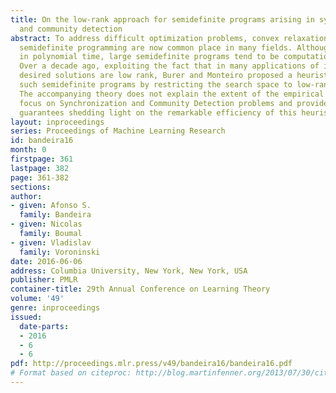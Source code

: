 ```yaml
---
title: On the low-rank approach for semidefinite programs arising in synchronization
  and community detection
abstract: To address difficult optimization problems, convex relaxations based on
  semidefinite programming are now common place in many fields. Although solvable
  in polynomial time, large semidefinite programs tend to be computationally challenging.
  Over a decade ago, exploiting the fact that in many applications of interest the
  desired solutions are low rank, Burer and Monteiro proposed a heuristic to solve
  such semidefinite programs by restricting the search space to low-rank matrices.
  The accompanying theory does not explain the extent of the empirical success. We
  focus on Synchronization and Community Detection problems and provide theoretical
  guarantees shedding light on the remarkable efficiency of this heuristic.
layout: inproceedings
series: Proceedings of Machine Learning Research
id: bandeira16
month: 0
firstpage: 361
lastpage: 382
page: 361-382
sections: 
author:
- given: Afonso S.
  family: Bandeira
- given: Nicolas
  family: Boumal
- given: Vladislav
  family: Voroninski
date: 2016-06-06
address: Columbia University, New York, New York, USA
publisher: PMLR
container-title: 29th Annual Conference on Learning Theory
volume: '49'
genre: inproceedings
issued:
  date-parts:
  - 2016
  - 6
  - 6
pdf: http://proceedings.mlr.press/v49/bandeira16/bandeira16.pdf
# Format based on citeproc: http://blog.martinfenner.org/2013/07/30/citeproc-yaml-for-bibliographies/
---
```

